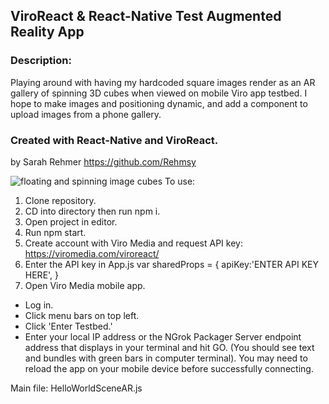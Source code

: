 ## ViroReact & React-Native Test Augmented Reality App

### Description:
Playing around with having my hardcoded square images render as an AR gallery of spinning 3D cubes when viewed on mobile Viro app testbed. I hope to make images and positioning dynamic, and add a component to upload images from a phone gallery.

### Created with React-Native and ViroReact.
by Sarah Rehmer https://github.com/Rehmsy

![floating and spinning image cubes]()
To use:
1. Clone repository. 
2. CD into directory then run npm i.
3. Open project in editor. 
4. Run npm start.
5. Create account with Viro Media and request API key: https://viromedia.com/viroreact/
6. Enter the API key in App.js
    var sharedProps = {
    apiKey:'ENTER API KEY HERE',
    }
7. Open Viro Media mobile app. 
  * Log in.
  * Click menu bars on top left.
  * Click 'Enter Testbed.'
  * Enter your local IP address or the NGrok Packager Server endpoint   address that displays in your terminal and hit GO.
      (You should see text and bundles with green bars in computer terminal). You may need to reload the app on your mobile device before successfully connecting.  

  Main file: HelloWorldSceneAR.js

